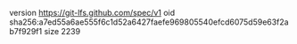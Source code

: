version https://git-lfs.github.com/spec/v1
oid sha256:a7ed55a6ae555f6c1d52a6427faefe969805540efcd6075d59e63f2ab7f929f1
size 2239
